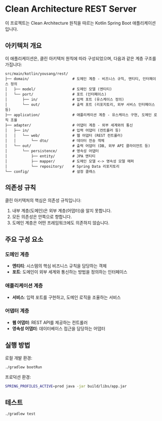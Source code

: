 # Clean Architecture REST Server

이 프로젝트는 Clean Architecture 원칙을 따르는 Kotlin Spring Boot 애플리케이션입니다.

## 아키텍처 개요

이 애플리케이션은, 클린 아키텍처 원칙에 따라 구성되었으며, 다음과 같은 계층 구조를 가집니다:

```
src/main/kotlin/yousang/rest/
├── domain/                    # 도메인 계층 - 비즈니스 규칙, 엔티티, 인터페이스 정의
│   ├── model/                 # 도메인 모델 (엔티티)
│   └── port/                  # 포트 (인터페이스)
│       ├── in/                # 입력 포트 (유스케이스 정의)
│       └── out/               # 출력 포트 (리포지토리, 외부 서비스 인터페이스 등)
├── application/               # 애플리케이션 계층 - 유스케이스 구현, 도메인 로직 조율
├── adapter/                   # 어댑터 계층 - 외부 세계와의 통신
│   ├── in/                    # 입력 어댑터 (컨트롤러 등)
│   │   └── web/               # 웹 어댑터 (REST 컨트롤러)
│   │       └── dto/           # 데이터 전송 객체
│   └── out/                   # 출력 어댑터 (DB, 외부 API 클라이언트 등)
│       └── persistence/       # 영속성 어댑터
│           ├── entity/        # JPA 엔티티
│           ├── mapper/        # 도메인 모델 <-> 영속성 모델 매퍼
│           └── repository/    # Spring Data 리포지토리
└── config/                    # 설정 클래스
```

## 의존성 규칙

클린 아키텍처의 핵심은 의존성 규칙입니다:

1. 내부 계층(도메인)은 외부 계층(어댑터)을 알지 못합니다.
2. 모든 의존성은 안쪽으로 향합니다.
3. 도메인 계층은 어떤 프레임워크에도 의존하지 않습니다.

## 주요 구성 요소

### 도메인 계층
- **엔티티**: 시스템의 핵심 비즈니스 규칙을 담당하는 객체
- **포트**: 도메인이 외부 세계와 통신하는 방법을 정의하는 인터페이스

### 애플리케이션 계층
- **서비스**: 입력 포트를 구현하고, 도메인 로직을 조율하는 서비스

### 어댑터 계층
- **웹 어댑터**: REST API를 제공하는 컨트롤러
- **영속성 어댑터**: 데이터베이스 접근을 담당하는 어댑터

## 실행 방법

로컬 개발 환경:
```bash
./gradlew bootRun
```

프로덕션 환경:
```bash
SPRING_PROFILES_ACTIVE=prod java -jar build/libs/app.jar
```

## 테스트

```bash
./gradlew test
``` 